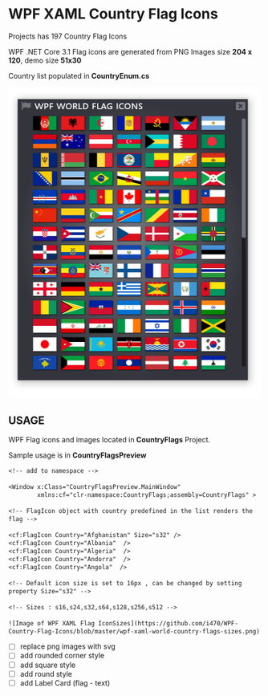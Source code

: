 # WPF XAML Country Flag Icons
Projects has 197 Country Flag Icons 

WPF .NET Core 3.1
Flag icons are generated from PNG Images size **204 x 120**,
demo size **51x30**

Country list populated in **CountryEnum.cs** 

![Image of WPF XAML Flag Icons](https://github.com/i470/WPF-Country-Flag-Icons/blob/master/wpf_country_icons.PNG)

## USAGE
WPF Flag icons and images located in **CountryFlags** Project.

Sample usage is in **CountryFlagsPreview** 
	
```xaml
<!-- add to namespace -->

<Window x:Class="CountryFlagsPreview.MainWindow"
        xmlns:cf="clr-namespace:CountryFlags;assembly=CountryFlags" >

<!-- FlagIcon object with country predefined in the list renders the flag -->

<cf:FlagIcon Country="Afghanistan" Size="s32" />
<cf:FlagIcon Country="Albania"  />
<cf:FlagIcon Country="Algeria"  />
<cf:FlagIcon Country="Andorra"  />
<cf:FlagIcon Country="Angola"  />

<!-- Default icon size is set to 16px , can be changed by setting property Size="s32" -->

<!-- Sizes : s16,s24,s32,s64,s128,s256,s512 -->

![Image of WPF XAML Flag IconSizes](https://github.com/i470/WPF-Country-Flag-Icons/blob/master/wpf-xaml-world-country-flags-sizes.png)
```

- [ ] replace png images with svg
- [ ] add rounded corner style
- [ ] add square style
- [ ] add round style
- [ ] add Label Card (flag - text)
